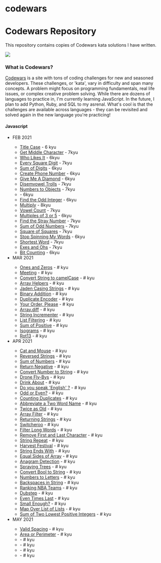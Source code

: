 # codewars
<h1>Codewars Repository</h1>

This repository contains copies of Codewars kata solutions I have written.

<img src="https://www.codewars.com/users/bjorkypie/badges/large">

<h3>What is Codewars?</h3>
<p><a href="https://www.codewars.com/">Codewars</a> is a site with tons of coding challenges for new and seasoned developers. These challenges, or 'kata', vary in difficulty and span many concepts. A problem might focus on programming fundamentals, real life issues, or complex creative problem solving. While there are dozens of languages to practice in, I'm currently learning JavaScript. In the future, I plan to add Python, Ruby, and SQL to my asrenal. What's cool is that the challenges are available across languages - they can be revisited and solved again in the new language you're practicing!</p>


<h4>Javascript</h4>
<ul>
  <li>FEB 2021</li>
  <ul>
    <li><a href="https://github.com/bjorkypie/codewars/blob/main/javascript/title_case.js">Title Case</a> - 6 kyu</li>
    <li><a href="">Get Middle Character</a> - 7kyu </li>
    <li><a href="#">Who Likes It</a> - 6kyu</li>
    <li><a href="#">Every Square Digit</a> - 7kyu</li>
    <li><a href="#">Sum of Digits</a> - 6kyu</li>
    <li><a href="#">Create Phone Number</a> - 6kyu</li>
    <li><a href="#">Give Me A Diamond</a> - 6kyu</li>
    <li><a href="#">Disemvowel Trolls</a> - 7kyu</li>
    <li><a href="#">Numbers to Objects</a> - 7kyu</li>
    <li><a href="#"Supermarket Queue></a> - 6kyu</li>
    <li><a href="#">Find the Odd Integer</a> - 6kyu</li>
    <li><a href="#">Multiply</a> - 8kyu</li>
    <li><a href="#">Vowel Count</a> - 7kyu</li>
    <li><a href="#">Multiples of 3 or 5</a> - 6kyu</li>
    <li><a href="#">Find the Stray Number</a> - 7kyu</li>
    <li><a href="#">Sum of Odd Numbers</a> - 7kyu</li>
    <li><a href="#">Square of Squares</a> - 7kyu</li>
    <li><a href="#">Stop Spinning My Words</a> - 6kyu</li>
    <li><a href="#">Shortest Word</a> - 7kyu</li>
    <li><a href="#">Exes and Ohs</a> - 7kyu</li>
    <li><a href="#">Bit Counting</a> - 6kyu</li>
  </ul>
  <li>MAR 2021</li>
  <ul>
    <li><a href="#">Ones and Zeros</a> - # kyu</li>
    <li><a href="#">Meeting</a> - # kyu</li>
    <li><a href="#">Convert String to camelCase</a> - # kyu</li>
    <li><a href="#">Array Helpers</a> - # kyu</li>
    <li><a href="#">Jaden Casing Strings</a> - # kyu</li>
    <li><a href="#">Binary Addition</a> - # kyu</li>
    <li><a href="#">Duplicate Encoder</a> - # kyu</li>
    <li><a href="#">Your Order, Please</a> - # kyu</li>
    <li><a href="#">Array.diff</a> - # kyu</li>
    <li><a href="#">String Incrementer</a> - # kyu</li>
    <li><a href="#">List Filtering</a> - # kyu</li>
    <li><a href="#">Sum of Positive</a> - # kyu</li>
    <li><a href="#">Isograms</a> - # kyu</li>
    <li><a href="#">Rot13</a> - # kyu</li>
  </ul>
  <li>APR 2021</li>
  <ul>
    <li><a href="#">Cat and Mouse</a> - # kyu</li>
    <li><a href="#">Reversed Strings</a> - # kyu</li>
    <li><a href="#">Sum of Numbers</a> - # kyu</li>
    <li><a href="#">Return Negative</a> - # kyu</li>
    <li><a href="#">Convert Number to String</a> - # kyu</li>
    <li><a href="#">Drone Fly-Bys</a> - # kyu</li>
    <li><a href="#">Drink About</a> - # kyu</li>
    <li><a href="#">Do you speak 'English' ?</a> - # kyu</li>
    <li><a href="#">Odd or Even?</a> - # kyu</li>
    <li><a href="#">Counting Duplicates</a> - # kyu</li>
    <li><a href="#">Abbreviate a Two Word Name</a> - # kyu</li>
    <li><a href="#">Twice as Old</a> - # kyu</li>
    <li><a href="#">Array Filter</a> - # kyu</li>
    <li><a href="#">Returning Strings</a> - # kyu</li>
    <li><a href="#">Switcheroo</a> - # kyu</li>
    <li><a href="#">Filter Long Words</a> - # kyu</li>
    <li><a href="#">Remove First and Last Character</a> - # kyu</li>
    <li><a href="#">String Repeat</a> - # kyu</li>
    <li><a href="#">Harvest Festival</a> - # kyu</li>
    <li><a href="#">String Ends With</a> - # kyu</li>
    <li><a href="#">Equal Sides of Array</a> - # kyu</li>
    <li><a href="#">Anagram Detection</a> - # kyu</li>
    <li><a href="#">Spraying Trees</a> - # kyu</li>
    <li><a href="#">Convert Bool to String</a> - # kyu</li>
    <li><a href="#">Numbers to Letters</a> - # kyu</li>
    <li><a href="#">Backspaces in String</a> - # kyu</li>
    <li><a href="#">Ranking NBA Teams</a> - # kyu</li>
    <li><a href="#">Dubstep</a> - # kyu</li>
    <li><a href="#">Even Times Last</a> - # kyu</li>
    <li><a href="#">Small Enough?</a> - # kyu</li>
    <li><a href="#">Map Over List of Lists</a> - # kyu</li>
    <li><a href="#">Sum of Two Lowest Positive Integers</a> - # kyu</li>
  </ul>
  <li>MAY 2021</li>
  <ul>
    <li><a href="#">Valid Spacing</a> - # kyu</li>
    <li><a href="#">Area or Perimeter</a> - # kyu</li>
    <li><a href="#"></a> - # kyu</li>
    <li><a href="#"></a> - # kyu</li>
    <li><a href="#"></a> - # kyu</li>
    <li><a href="#"></a> - # kyu</li>
    
  </ul>
</ul>
